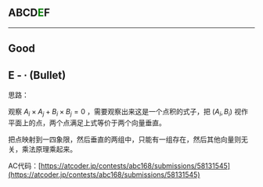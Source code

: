 ## ABCD<font color=green>E</font>F

---

## Good

## E - ∙ (Bullet)

思路：

观察 $A_i\times A_j + B_i\times B_j=0$ ，需要观察出来这是一个点积的式子，把 $(A_i, B_i)$ 视作平面上的点，两个点满足上式等价于两个向量垂直。

把点映射到一四象限，然后垂直的两组中，只能有一组存在，然后其他向量则无关，乘法原理乘起来。

AC代码：[https://atcoder.jp/contests/abc168/submissions/58131545](https://atcoder.jp/contests/abc168/submissions/58131545)